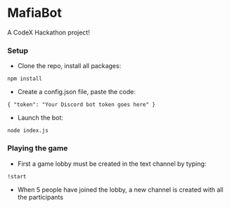 # MafiaBot
A CodeX Hackathon project!

### Setup
* Clone the repo, install all packages:

`npm install`
* Create a config.json file, paste the code:

`{
  "token": "Your Discord bot token goes here"
}`
* Launch the bot:

`node index.js`

### Playing the game

* First a game lobby must be created in the text channel by typing:

`!start`

* When 5 people have joined the lobby, a new channel is created with all the participants
